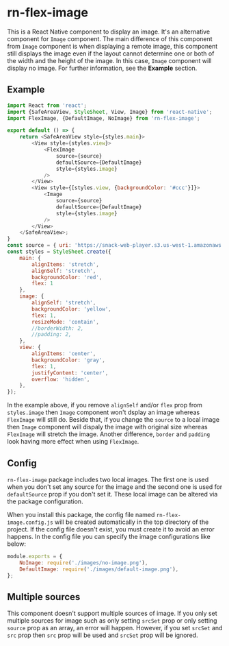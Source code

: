 # **rn-flex-image**

This is a React Native component to display an image. It's an alternative component for `Image` component. The main difference of this component
from `Image` component is when displaying a remote image, this component still displays the image even if the layout cannot determine one or
both of the width and the height of the image. In this case, `Image` component will display no image. For further information, see the
**Example** section.

## **Example**

```javascript
import React from 'react';
import {SafeAreaView, StyleSheet, View, Image} from 'react-native';
import FlexImage, {DefaultImage, NoImage} from 'rn-flex-image';

export default () => {
    return <SafeAreaView style={styles.main}>
        <View style={styles.view}>
            <FlexImage
                source={source}
                defaultSource={DefaultImage}
                style={styles.image}
            />
        </View>
        <View style={[styles.view, {backgroundColor: '#ccc'}]}>
            <Image
                source={source}
                defaultSource={DefaultImage}
                style={styles.image}
            />
        </View>
    </SafeAreaView>;
}
const source = { uri: 'https://snack-web-player.s3.us-west-1.amazonaws.com/v2/47/static/media/react-native-logo.79778b9e.png' };
const styles = StyleSheet.create({
    main: {
        alignItems: 'stretch',
        alignSelf: 'stretch', 
        backgroundColor: 'red',
        flex: 1
    },
    image: {
        alignSelf: 'stretch',
        backgroundColor: 'yellow',
        flex: 1,
        resizeMode: 'contain',
        //borderWidth: 2,
        //padding: 2,
    },
    view: {
        alignItems: 'center',
        backgroundColor: 'gray',
        flex: 1,
        justifyContent: 'center',
        overflow: 'hidden',
    },
});
```

In the example above, if you remove `alignSelf` and/or `flex` prop from `styles.image` then `Image` component won't dsplay an image whereas
`FlexImage` will still do. Beside that, if you change the `source` to a local image then `Image` component will dispaly the image with
original size whereas `FlexImage` will stretch the image. Another difference, `border` and `padding` look having more effect when using
`FlexImage`.

## **Config**

`rn-flex-image` package includes two local images. The first one is used when you don't set any source for the image and the second one is
used for `defaultSource` prop if you don't set it. These local image can be altered via the package configuration.   
   
When you install this package, the config file named `rn-flex-image.config.js` will be created automatically in the top directory of the project.
If the config file doesn't exist, you must create it to avoid an error happens. In the config file you can specify the image configurations like
below:

```javascript
module.exports = {
    NoImage: require('./images/no-image.png'),
    DefaultImage: require('./images/default-image.png'),
};
```

## **Multiple sources**

This component doesn't support multiple sources of image. If you only set multiple sources for image such as only setting `srcSet` prop or
only setting `source` prop as an array, an error will happen. However, if you set `srcSet` and `src` prop then `src` prop will be used and
`srcSet` prop will be ignored.